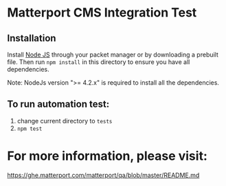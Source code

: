 Matterport CMS Integration Test
==============   
   
## Installation
Install [Node JS](http://nodejs.org/) through your packet manager or by
downloading a prebuilt file. Then run `npm install` in this directory to
ensure you have all dependencies.

Note: NodeJs version ">= 4.2.x" is required to install all the dependencies.

## To run automation test:
1. change current directory to `tests`
2. `npm test`


# For more information, please visit:
https://ghe.matterport.com/matterport/qa/blob/master/README.md
